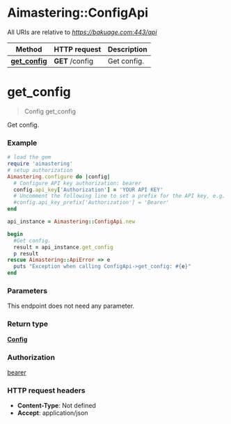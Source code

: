 # Aimastering::ConfigApi

All URIs are relative to *https://bakuage.com:443/api*

Method | HTTP request | Description
------------- | ------------- | -------------
[**get_config**](ConfigApi.md#get_config) | **GET** /config | Get config.


# **get_config**
> Config get_config

Get config.

### Example
```ruby
# load the gem
require 'aimastering'
# setup authorization
Aimastering.configure do |config|
  # Configure API key authorization: bearer
  config.api_key['Authorization'] = 'YOUR API KEY'
  # Uncomment the following line to set a prefix for the API key, e.g. 'Bearer' (defaults to nil)
  #config.api_key_prefix['Authorization'] = 'Bearer'
end

api_instance = Aimastering::ConfigApi.new

begin
  #Get config.
  result = api_instance.get_config
  p result
rescue Aimastering::ApiError => e
  puts "Exception when calling ConfigApi->get_config: #{e}"
end
```

### Parameters
This endpoint does not need any parameter.

### Return type

[**Config**](Config.md)

### Authorization

[bearer](../README.md#bearer)

### HTTP request headers

 - **Content-Type**: Not defined
 - **Accept**: application/json



